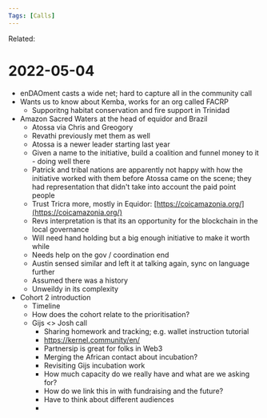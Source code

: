 ```yaml
---
Tags: [Calls]
---
```

Related:
# 2022-05-04

- enDAOment casts a wide net; hard to capture all in the community call
- Wants us to know about Kemba, works for an org called FACRP
	- Supporitng habitat conservation and fire support in Trinidad
- Amazon Sacred Waters at the head of equidor and Brazil
	- Atossa via Chris and Greogory
	- Revathi previously met them as well
	- Atossa is a newer leader starting last year
	- Given a name to the initiative, build a coalition and funnel money to it - doing well there
	- Patrick and tribal nations are apparently not happy with how the initiative worked with them before Atossa came on the scene; they had representation that didn't take into account the paid point people
	- Trust Tricra more, mostly in Equidor: [https://coicamazonia.org/](https://coicamazonia.org/)
	- Revs interpretation is that its an opportunity for the blockchain in the local governance
	- Will need hand holding but a big enough initiative to make it worth while
	- Needs help on the gov / coordination end
	- Austin sensed similar and left it at talking again, sync on language further
	- Assumed there was a history
	- Unweildy in its complexity
- Cohort 2 introduction
	- Timeline 
	- How does the cohort relate to the prioritisation?
	- Gijs <> Josh call
		- Sharing homework and tracking; e.g. wallet instruction tutorial
		- https://kernel.community/en/
		- Partnersip is great for folks in Web3
		- Merging the African contact about incubation?
		- Revisiting Gijs incubation work
		- How much capacity do we really have and what are we asking for?
		- How do we link this in with fundraising and the future?
		- Have to think about different audiences
		- 